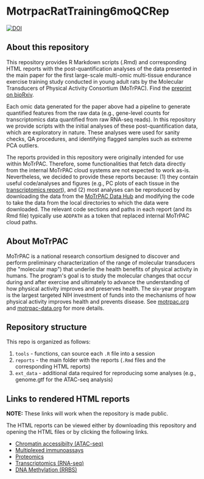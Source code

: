 # MotrpacRatTraining6moQCRep

<!-- badges: start -->
[![DOI](https://zenodo.org/badge/605325589.svg)](https://zenodo.org/badge/latestdoi/605325589)
<!-- badges: end -->

## About this repository

This repository provides R Markdown scripts (.Rmd) and corresponding HTML reports with
the post-quantification analyses of the data presented in the main paper for the first
large-scale multi-omic multi-tissue endurance exercise training study conducted
in young adult rats by the Molecular Transducers of Physical Activity Consortium
(MoTrPAC). Find the [preprint on bioRxiv](https://doi.org/10.1101/2022.09.21.508770).

Each omic data generated for the paper above had a pipeline to generate quantified features from the raw data (e.g., gene-level counts for transcriptomics data quantified from raw RNA-seq reads). In this repository we provide scripts with the initial analyses of these post-quantification data, which are exploratory in nature. These analyses were used for sanity checks, QA procedures, and identifying flagged samples such as extreme PCA outliers.

The reports provided in this repository were originally intended for use within MoTrPAC. Therefore, some functionalities that fetch data directly from the internal MoTrPAC cloud systems are not expected to work as-is. Nevertheless, we decided to provide these reports because: (1) they contain useful code/analyses and figures (e.g., PC plots of each tissue in the [transcriptomics report](https://htmlpreview.github.io/?https://github.com/MoTrPAC/MotrpacRatTraining6moQCRep/blob/main/reports/pass1b_rnaseq.html)), and (2) most analyses can be reproduced by downloading the data from the [MoTrPAC Data Hub](https://motrpac-data.org/) and modifying the code to take the data from the local directories to which the data were downloaded. The relevant code sections and paths in each report (and its Rmd file) typically use `ADDPATH` as a token that replaced internal MoTrPAC cloud paths.

## About MoTrPAC

MoTrPAC is a national research consortium designed to discover and perform
preliminary characterization of the range of molecular transducers (the
"molecular map") that underlie the health benefits of physical activity in humans.
The program's goal is to study the molecular changes that occur during and after
exercise and ultimately to advance the understanding of how physical activity
improves and preserves health. The six-year program is the largest targeted NIH
investment of funds into the mechanisms of how physical activity improves health
and prevents disease. See [motrpac.org](https://www.motrpac.org/) and
[motrpac-data.org](https://motrpac-data.org/) for more details.

## Repository structure

This repo is organized as follows:

1. `tools` - functions, can source each `.R` file into a session
2. `reports` - the main folder with the reports (`.Rmd` files and the corresponding HTML reports)
3. `ext_data` - additional data required for reproducing some analyses (e.g., genome.gtf for the ATAC-seq analysis)

## Links to rendered HTML reports

**NOTE:** These links will work when the repository is made public.

The HTML reports can be viewed either by downloading this repository and opening the HTML files or by clicking the following links.

* [Chromatin accessibilty (ATAC-seq)](https://htmlpreview.github.io/?https://github.com/MoTrPAC/MotrpacRatTraining6moQCRep/blob/main/reports/pass1b_atacseq.html)
* [Multiplexed immunoassays](https://htmlpreview.github.io/?https://github.com/MoTrPAC/MotrpacRatTraining6moQCRep/blob/main/reports/pass1b_immunoassay.html)
* [Proteomics](https://htmlpreview.github.io/?https://github.com/MoTrPAC/MotrpacRatTraining6moQCRep/blob/main/reports/pass1b_proteomics.html)
* [Transcriptomics (RNA-seq)](https://htmlpreview.github.io/?https://github.com/MoTrPAC/MotrpacRatTraining6moQCRep/blob/main/reports/pass1b_rnaseq.html)
* [DNA Methylation (RRBS)](https://htmlpreview.github.io/?https://github.com/MoTrPAC/MotrpacRatTraining6moQCRep/blob/main/reports/pass1b_rrbs.html)

